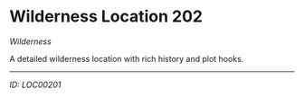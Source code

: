 # Wilderness Location 202

*Wilderness*

A detailed wilderness location with rich history and plot hooks.

---
*ID: LOC00201*
